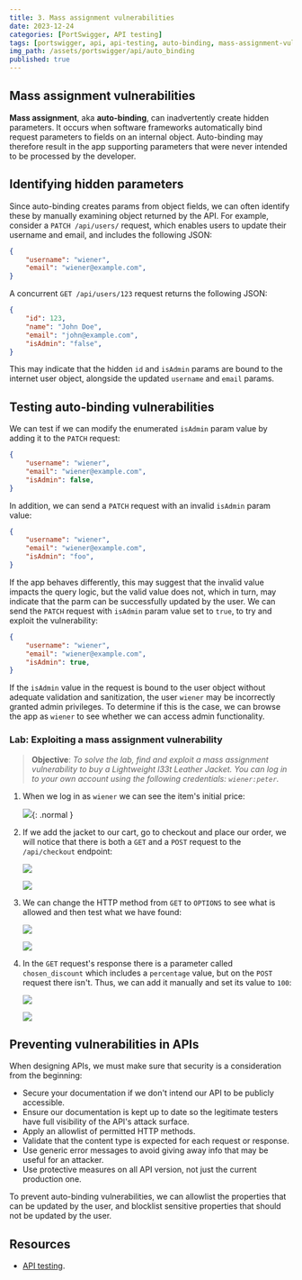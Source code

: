 ```yaml
---
title: 3. Mass assignment vulnerabilities
date: 2023-12-24
categories: [PortSwigger, API testing]
tags: [portswigger, api, api-testing, auto-binding, mass-assignment-vulnerabilities]
img_path: /assets/portswigger/api/auto_binding
published: true
---
```


## Mass assignment vulnerabilities

**Mass assignment**, aka **auto-binding**, can inadvertently create hidden parameters. It occurs when software frameworks automatically bind request parameters to fields on an internal object. Auto-binding may therefore result in the app supporting parameters that were never intended to be processed by the developer.

## Identifying hidden parameters

Since auto-binding creates params from object fields, we can often identify these by manually examining object returned by the API. For example, consider a `PATCH /api/users/` request, which enables users to update their username and email, and includes the following JSON:

```json
{
    "username": "wiener",
    "email": "wiener@example.com",
}
```

A concurrent `GET /api/users/123` request returns the following JSON:

```json
{
    "id": 123,
    "name": "John Doe",
    "email": "john@example.com",
    "isAdmin": "false",
}
```

This may indicate that the hidden `id` and `isAdmin` params are bound to the internet user object, alongside the updated `username` and `email` params.

## Testing auto-binding vulnerabilities

We can test if we can modify the enumerated `isAdmin` param value by adding it to the `PATCH` request:

```json
{
    "username": "wiener",
    "email": "wiener@example.com",
    "isAdmin": false,
}
```

In addition, we can send a `PATCH` request with an invalid `isAdmin` param value:

```json
{
    "username": "wiener",
    "email": "wiener@example.com",
    "isAdmin": "foo",
}
```

If the app behaves differently, this may suggest that the invalid value impacts the query logic, but the valid value does not, which in turn, may indicate that the parm can be successfully updated by the user. We can send the `PATCH` request with `isAdmin` param value set to `true`, to try and exploit the vulnerability:

```json
{
    "username": "wiener",
    "email": "wiener@example.com",
    "isAdmin": true,
}
```

If the `isAdmin` value in the request is bound to the user object without adequate validation and sanitization, the user `wiener` may be incorrectly granted admin privileges. To determine if this is the case, we can browse the app as `wiener` to see whether we can access admin functionality.

### Lab: Exploiting a mass assignment vulnerability

> **Objective**: _To solve the lab, find and exploit a mass assignment vulnerability to buy a Lightweight l33t Leather Jacket. You can log in to your own account using the following credentials: `wiener:peter`._

1. When we log in as `wiener` we can see the item's initial price:

    ![](lab1_initial_price.png){: .normal }

2. If we add the jacket to our cart, go to checkout and place our order, we will notice that there is both a `GET` and a `POST` request to the `/api/checkout` endpoint:

    ![](lab1_cart.png)

    ![](lab1_checkout_request.png)

3. We can change the HTTP method from `GET` to `OPTIONS` to see what is allowed and then test what we have found:

    ![](lab1_checkout_get.png)

    ![](lab1_checkout_post.png)

4. In the `GET` request's response there is a parameter called `chosen_discount` which includes a `percentage` value, but on the `POST` request there isn't. Thus, we can add it manually and set its value to `100`:

    ![](lab1_modified_post.png)

    ![](lab1_solved.png)

## Preventing vulnerabilities in APIs

When designing APIs, we must make sure that security is a consideration from the beginning:
- Secure your documentation if we don't intend our API to be publicly accessible.
- Ensure our documentation is kept up to date so the legitimate testers have full visibility of the API's attack surface.
- Apply an allowlist of permitted HTTP methods.
- Validate that the content type is expected for each request or response.
- Use generic error messages to avoid giving away info that may be useful for an attacker.
- Use protective measures on all API version, not just the current production one.

To prevent auto-binding vulnerabilities, we can allowlist the properties that can be updated by the user, and blocklist sensitive properties that should not be updated by the user.

## Resources

- [API testing](https://portswigger.net/web-security/learning-paths/api-testing).
